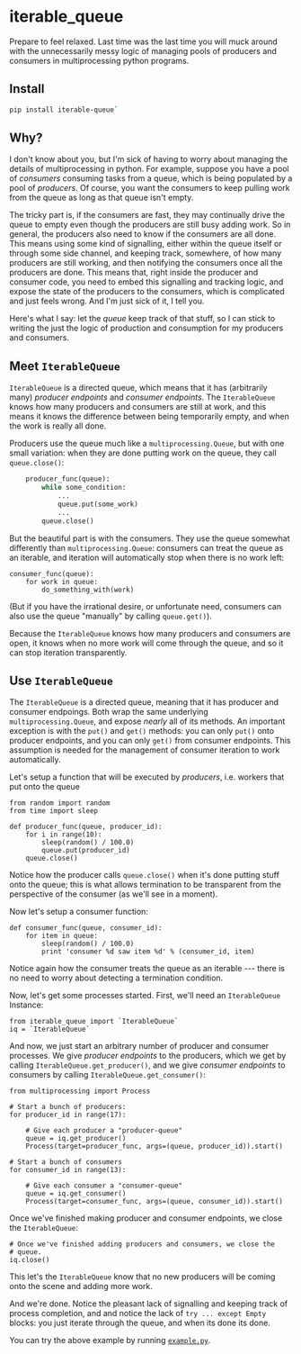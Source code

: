 # iterable\_queue
Prepare to feel relaxed.  Last time was the last time you will muck around 
with the unnecessarily messy logic of managing pools of producers and 
consumers in multiprocessing python programs.

## Install ##
```bash
pip install iterable-queue`
```

## Why? ##

I don't know about you, but I'm sick of having to worry about managing the
details of multiprocessing in python.  For example, suppose you have a 
pool of *consumers* consuming tasks from a queue, which is being populated
by a pool of *producers*.  Of course, you want the consumers to keep 
pulling work from the queue as long as that queue isn't empty.

The tricky part is, if the consumers are fast, they may continually drive
the queue to empty even though the producers are still busy adding work.  So 
in general, the producers also need to know if the consumers are all 
done.  This means using some kind of signalling, either within the 
queue itself or through some side channel, and keeping track, somewhere,
of how many producers are still working, and then notifying the consumers
once all the producers are done.  This means that, right inside the
producer and consumer code, you need to embed this signalling and tracking
logic, and expose the state of the producers to the consumers, which 
is complicated and just feels wrong.  And I'm just sick of it, I tell you.

Here's what I say: let the *queue* keep track of that stuff, so I can 
stick to writing the just the logic of production and consumption for
my producers and consumers.

## Meet `IterableQueue` ##

`IterableQueue` is a directed queue, which means that it has 
(arbitrarily many) *producer endpoints* and *consumer endpoints*.  The 
`IterableQueue` knows how many producers and consumers are still at work, and
this means it knows the difference between being temporarily empty, and
when the work is really all done.

Producers use the queue much like a `multiprocessing.Queue`, but with one
small variation: when they are done putting work on the queue, they call
`queue.close()`:

```python
    producer_func(queue):
		while some_condition:
            ...
            queue.put(some_work)
            ...
        queue.close()
```

But the beautiful part is with the consumers.
They use the queue somewhat differently than `multiprocessing.Queue`: 
consumers can treat the queue as an iterable, and iteration will 
automatically stop when there is no work left:

    consumer_func(queue):
        for work in queue:
            do_something_with(work)

(But if you have the irrational desire, or unfortunate need, consumers can 
also use the queue "manually" by calling `queue.get()`).

Because the `IterableQueue` knows how many producers and consumers are open,
it knows when no more work will come through the queue, and so it can
stop iteration transparently.

## Use `IterableQueue` ##
The `IterableQueue` is a directed queue, meaning that it has producer and 
consumer endpoings.  Both wrap the same underlying `multiprocessing.Queue`, and
expose *nearly* all of its methods.  An important exception is with the
`put()` and `get()` methods: you can only `put()` onto producer endpoints, 
and you can only `get()` from consumer endpoints.  This assumption is needed
for the management of consumer iteration to work automatically.

Let's setup a function that will be executed by *producers*, i.e. workers
that put onto the queue

    from random import random
    from time import sleep

    def producer_func(queue, producer_id):
        for i in range(10):
            sleep(random() / 100.0)
            queue.put(producer_id)
        queue.close()

Notice how the producer calls `queue.close()` when it's done putting
stuff onto the queue; this is what allows termination to be transparent 
from the perspective of the consumer (as we'll see in a moment).

Now let's setup a consumer function:

    def consumer_func(queue, consumer_id):
        for item in queue:
			sleep(random() / 100.0)
            print 'consumer %d saw item %d' % (consumer_id, item)

Notice again how the consumer treats the queue as an iterable --- there is 
no need to worry about detecting a termination condition.

Now, let's get some processes started.  First, we'll need an `IterableQueue`
Instance:

    from iterable_queue import `IterableQueue`
    iq = `IterableQueue`

And now, we just start an arbitrary number of producer and consumer 
processes.  We give *producer endpoints* to the producers, which we get
by calling `IterableQueue.get_producer()`, and we give *consumer endpoints*
to consumers by calling `IterableQueue.get_consumer()`:

    from multiprocessing import Process

    # Start a bunch of producers:
	for producer_id in range(17):
		
		# Give each producer a "producer-queue"
        queue = iq.get_producer()
        Process(target=producer_func, args=(queue, producer_id)).start()

	# Start a bunch of consumers
    for consumer_id in range(13):

        # Give each consumer a "consumer-queue"
        queue = iq.get_consumer()
        Process(target=consumer_func, args=(queue, consumer_id)).start()

Once we've finished making producer and consumer endpoints, we close
the `IterableQueue`:  

	# Once we've finished adding producers and consumers, we close the 
	# queue.
	iq.close()

This let's the `IterableQueue` know that no new producers
will be coming onto the scene and adding more work.

And we're done.  Notice the pleasant lack of signalling and keeping track 
of process completion, and and notice the lack of `try ... except Empty` 
blocks: you just iterate through the queue, and when its done its done.

You can try the above example by running [`example.py`](https://github.com/enewe101/iterable_queue/blob/master/iterable_queue/example.py).





